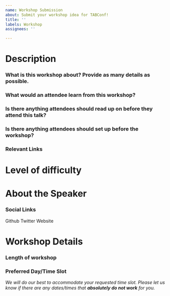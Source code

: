 ```yaml
---
name: Workshop Submission
about: Submit your workshop idea for TABConf!
title: ''
labels: Workshop
assignees: ''

---
```


<!-- NOTE!! If you are intending to do a non-interactive demo, THIS IS NOT a workshop, please submit talk demo's under "Solo Talks". -->

# Description
### What is this workshop about? Provide as many details as possible. 
### What would an attendee learn from this workshop?
### Is there anything attendees should read up on before they attend this talk?
### Is there anything attendees should set up before the workshop?
### Relevant Links

<!-- PLEASE READ!!! Set expectations for participants! Will this be for "Beginner"s? (No prior knowledge needed, very few technical skills required for workshop? "Intermediate"? At least some knowledge needed to not be lost, technical skills, Comp Sci, IT related experience is greatly beneficial? Will this be "Advanced"? meaning skills required in specific technologies required in order for participants to be successful. Potential a strong working knowledge of certain technologies, libraries, fundamentals, and protocols. --> 

# Level of difficulty 
<!-- Please put "Beginner", "Intermediate", or "Advanced". If in doubt error on the side of setting expectations it will be harder. Workshop space may be limitted and we don't want to accidently fill people in on a workshop that isn't for them. --> 

# About the Speaker
### Social Links
Github 
Twitter
Website

# Workshop Details
### Length of workshop
### Preferred Day/Time Slot 
*We will do our best to accommodate your requested time slot. Please let us know if there are any dates/times that ***absolutely do not work*** for you.*
